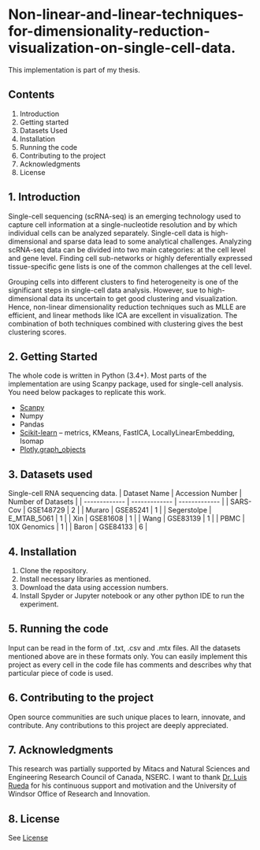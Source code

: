 # Non-linear-and-linear-techniques-for-dimensionality-reduction-visualization-on-single-cell-data.
This implementation is part of my thesis.

## Contents
1. Introduction
2. Getting started
3. Datasets Used
4. Installation
5. Running the code
6. Contributing to the project
7. Acknowledgments
8. License

## 1. Introduction
Single-cell sequencing (scRNA-seq) is an emerging technology used to capture cell information at a single-nucleotide resolution and by which individual cells can be analyzed separately. Single-cell data is high-dimensional and sparse data lead to some analytical challenges. Analyzing scRNA-seq data can be divided into two main categories: at the cell level and gene level. Finding cell sub-networks or highly deferentially expressed tissue-specific gene lists is one of the common challenges at the cell level.

Grouping cells into different clusters to find heterogeneity is one of the significant steps in single-cell data analysis. However, sue to high-dimensional data its uncertain to get good clustering and visualization. Hence, non-linear dimensionality reduction techniques such as MLLE are efficient, and linear methods like ICA are excellent in visualization. The combination of both techniques combined with clustering gives the best clustering scores. 

## 2. Getting Started
The whole code is written in Python (3.4+).
Most parts of the implementation are using Scanpy package, used for single-cell analysis.
You need below packages to replicate this work.
- [Scanpy](https://scanpy.readthedocs.io/en/stable/)
- Numpy
- Pandas
- [Scikit-learn](https://scikit-learn.org/stable/) – metrics, KMeans, FastICA, LocallyLinearEmbedding, Isomap
- [Plotly.graph_objects](https://plotly.com/python/graph-objects/) 

## 3. Datasets used
Single-cell RNA sequencing data.
| Dataset Name  | Accession Number | Number of Datasets |
| ------------- | ------------- | ------------- |
| SARS-Cov  | GSE148729  | 2 |
| Muraro  | GSE85241  | 1 |
| Segerstolpe  | E_MTAB_5061  | 1 |
| Xin  | GSE81608  | 1 |
| Wang  | GSE83139  | 1 |
| PBMC  | 10X Genomics  | 1 |
| Baron  | GSE84133  | 6 |

## 4. Installation
1.	Clone the repository.
2.	Install necessary libraries as mentioned.
3.	Download the data using accession numbers.
4.	Install Spyder or Jupyter notebook or any other python IDE to run the experiment.

## 5. Running the code
Input can be read in the form of .txt, .csv and .mtx files. All the datasets mentioned above are in these formats only.
You can easily implement this project as every cell in the code file has comments and describes why that particular piece of code is used.

## 6. Contributing to the project
Open source communities are such unique places to learn, innovate, and contribute. Any contributions to this project are deeply appreciated.

## 7. Acknowledgments
This research was partially supported by Mitacs and Natural Sciences and Engineering Research Council of Canada, NSERC. I want to thank [Dr. Luis Rueda](https://luisrueda.myweb.cs.uwindsor.ca/) for his continuous support and motivation and the University of Windsor Office of Research and Innovation.

## 8. License
  See [License](https://github.com/saiteja-danda/Non-linear-and-linear-techniques-for-dimensionality-reduction-visualization-on-single-cell-data./blob/main/LICENSE)
